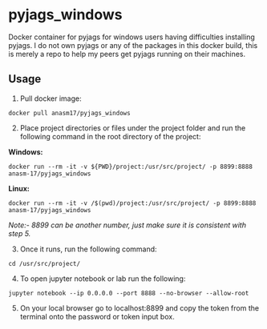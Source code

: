 # pyjags_windows
Docker container for pyjags for windows users having difficulties installing pyjags. I do not own pyjags or any of the packages in this docker build, this is merely a repo to help my peers get pyjags running on their machines.

## Usage
1. Pull docker image: 
```
docker pull anasm17/pyjags_windows
```

2. Place project directories or files under the project folder and run the following command in the root directory of the project:

**Windows:**
```
docker run --rm -it -v ${PWD}/project:/usr/src/project/ -p 8899:8888 anasm-17/pyjags_windows
```
**Linux:**
```
docker run --rm -it -v /$(pwd)/project:/usr/src/project/ -p 8899:8888 anasm-17/pyjags_windows
```
*Note:- 8899 can be another number, just make sure it is consistent with step 5.*

3. Once it runs, run the following command:

```
cd /usr/src/project/
```

4. To open jupyter notebook or lab run the following:

```
jupyter notebook --ip 0.0.0.0 --port 8888 --no-browser --allow-root
```

5. On your local browser go to localhost:8899 and copy the token from the terminal onto the password or token input box.

